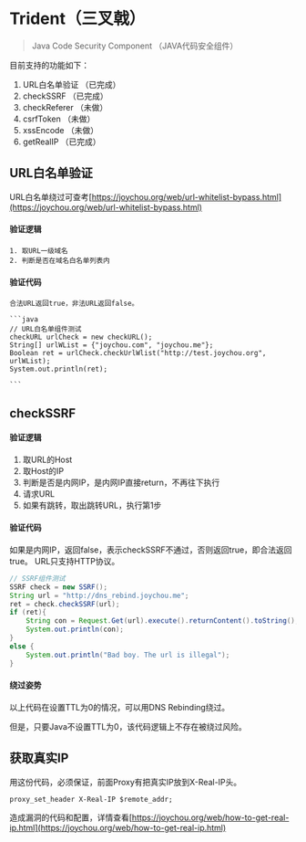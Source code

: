 # Trident（三叉戟）

> Java Code Security Component （JAVA代码安全组件）

目前支持的功能如下：

1. URL白名单验证 （已完成）
2. checkSSRF （已完成）
3. checkReferer （未做）
4. csrfToken （未做）
5. xssEncode （未做）
6. getRealIP （已完成）

## URL白名单验证

URL白名单绕过可查考[https://joychou.org/web/url-whitelist-bypass.html](https://joychou.org/web/url-whitelist-bypass.html)

#### 验证逻辑

    1. 取URL一级域名
    2. 判断是否在域名白名单列表内

#### 验证代码
 
    合法URL返回true，非法URL返回false。

    ```java
    // URL白名单组件测试
    checkURL urlCheck = new checkURL();
    String[] urlWList = {"joychou.com", "joychou.me"};
    Boolean ret = urlCheck.checkUrlWlist("http://test.joychou.org", urlWList);
    System.out.println(ret);
    
    ```

## checkSSRF


#### 验证逻辑

1. 取URL的Host
2. 取Host的IP
3. 判断是否是内网IP，是内网IP直接return，不再往下执行
4. 请求URL
5. 如果有跳转，取出跳转URL，执行第1步

#### 验证代码

如果是内网IP，返回false，表示checkSSRF不通过，否则返回true，即合法返回true。
URL只支持HTTP协议。

```java
// SSRF组件测试
SSRF check = new SSRF();
String url = "http://dns_rebind.joychou.me";
ret = check.checkSSRF(url);
if (ret){
    String con = Request.Get(url).execute().returnContent().toString();
    System.out.println(con);
}
else {
    System.out.println("Bad boy. The url is illegal");
}
```

#### 绕过姿势


以上代码在设置TTL为0的情况，可以用DNS Rebinding绕过。

但是，只要Java不设置TTL为0，该代码逻辑上不存在被绕过风险。

## 获取真实IP


用这份代码，必须保证，前面Proxy有把真实IP放到X-Real-IP头。

```
proxy_set_header X-Real-IP $remote_addr;
```

造成漏洞的代码和配置，详情查看[https://joychou.org/web/how-to-get-real-ip.html](https://joychou.org/web/how-to-get-real-ip.html)